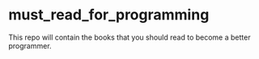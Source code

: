 # must_read_for_programming
This repo will contain the books that you should read to become a better programmer.
